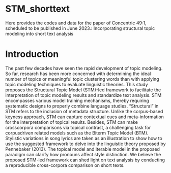 # STM_shorttext
Here provides the codes and data for the paper of Concentric 49:1, scheduled to be published in June 2023.:
Incorporating structural topic modeling into short text analysis


# Introduction
The past few decades have seen the rapid development of topic modeling.
So far, research has been more concerned with determining the ideal
number of topics or meaningful topic clustering words than with applying
topic modeling techniques to evaluate linguistic theories. This study
proposes the Structural Topic Model (STM)-led framework to facilitate the
interpretation of topic modeling results and standardize text analysis. STM
encompasses various model training mechanisms, thereby requiring
systematic designs to properly combine language studies. “Structural” in
STM refers to the inclusion of metadata structure. Unlike the corpus-based
keyness approach, STM can capture contextual cues and meta-information
for the interpretation of topical results. Besides, STM can make crosscorpora
comparisons via topical contrast, a challenging task for corpusdriven
related models such as the Biterm Topic Model (BTM). Stylistic
variations in song lyrics are taken as an illustration to show how to use the
suggested framework to delve into the linguistic theory proposed by
Pennebaker (2013). The topical model and iterable model in the proposed
paradigm can clarify how pronouns affect style distinction. We believe the
proposed STM-led framework can shed light on text analysis by conducting
a reproducible cross-corpora comparison on short texts.
